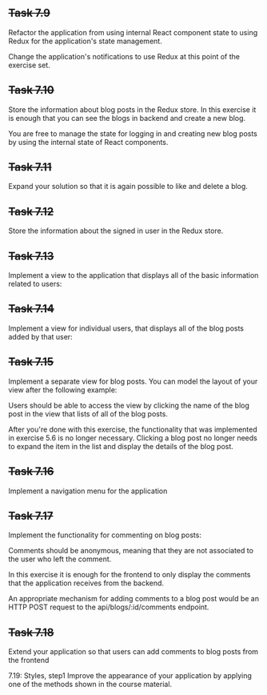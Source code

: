 ## ~~Task 7.9~~

Refactor the application from using internal React component state to using Redux for the application's state management.

Change the application's notifications to use Redux at this point of the exercise set.

## ~~Task 7.10~~

Store the information about blog posts in the Redux store. In this exercise it is enough that you can see the blogs in backend and create a new blog.

You are free to manage the state for logging in and creating new blog posts by using the internal state of React components.

## ~~Task 7.11~~

Expand your solution so that it is again possible to like and delete a blog.

## ~~Task 7.12~~

Store the information about the signed in user in the Redux store.

## ~~Task 7.13~~

Implement a view to the application that displays all of the basic information related to users:

## ~~Task 7.14~~

Implement a view for individual users, that displays all of the blog posts added by that user:

## ~~Task 7.15~~

Implement a separate view for blog posts. You can model the layout of your view after the following example:

Users should be able to access the view by clicking the name of the blog post in the view that lists of all of the blog posts.

After you're done with this exercise, the functionality that was implemented in exercise 5.6 is no longer necessary. Clicking a blog post no longer needs to expand the item in the list and display the details of the blog post.

## ~~Task 7.16~~

Implement a navigation menu for the application

## ~~Task 7.17~~

Implement the functionality for commenting on blog posts:

Comments should be anonymous, meaning that they are not associated to the user who left the comment.

In this exercise it is enough for the frontend to only display the comments that the application receives from the backend.

An appropriate mechanism for adding comments to a blog post would be an HTTP POST request to the api/blogs/:id/comments endpoint.

## ~~Task 7.18~~

Extend your application so that users can add comments to blog posts from the frontend

7.19: Styles, step1
Improve the appearance of your application by applying one of the methods shown in the course material.
